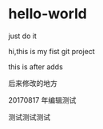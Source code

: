 # hello-world
just do it

hi,this is my fist git project

this is after adds

后来修改的地方



20170817
年编辑测试

测试测试测试
